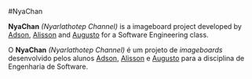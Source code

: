 #NyaChan

__NyaChan__ _(Nyarlathotep Channel)_ is a imageboard project developed by [Adson](https://github.com/AdsonEsteves), [Alisson](https://github.com/AlissonSteffens) and [Augusto](https://github.com/Augus-top) for a Software Engineering class.


O __NyaChan__ _(Nyarlathotep Channel)_ é um projeto de _imageboards_ desenvolvido pelos alunos [Adson](https://github.com/AdsonEsteves), [Alisson](https://github.com/AlissonSteffens) e [Augusto](https://github.com/Augus-top) para a disciplina de Engenharia de Software.
